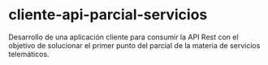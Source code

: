 # cliente-api-parcial-servicios
Desarrollo de una aplicación cliente para consumir la API Rest con el objetivo de solucionar el primer punto del parcial de la materia de servicios telemáticos.
